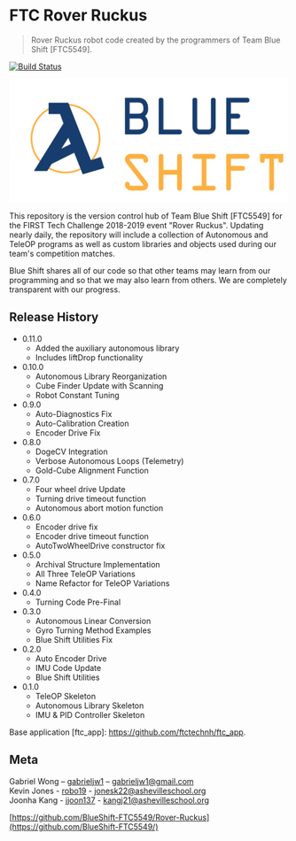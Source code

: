 # FTC Rover Ruckus
> Rover Ruckus robot code created by the programmers of Team Blue Shift [FTC5549].

[![Build Status](https://travis-ci.org/BlueShift-FTC5549/Rover-Ruckus.svg?branch=master)](https://travis-ci.org/BlueShift-FTC5549/Rover-Ruckus)

![](BlueShiftLogo.png)

This repository is the version control hub of Team Blue Shift [FTC5549] for the FIRST Tech Challenge 2018-2019 event "Rover Ruckus". Updating nearly daily, the repository will include a collection of Autonomous and TeleOP programs as well as custom libraries and objects used during our team's competition matches.

Blue Shift shares all of our code so that other teams may learn from our programming and so that we may also learn from others. We are completely transparent with our progress.



## Release History

* 0.11.0
    * Added the auxiliary autonomous library
    * Includes liftDrop functionality
* 0.10.0
    * Autonomous Library Reorganization
    * Cube Finder Update with Scanning
    * Robot Constant Tuning
* 0.9.0
    * Auto-Diagnostics Fix
    * Auto-Calibration Creation
    * Encoder Drive Fix
* 0.8.0
    * DogeCV Integration
    * Verbose Autonomous Loops (Telemetry)
    * Gold-Cube Alignment Function
* 0.7.0
    * Four wheel drive Update
    * Turning drive timeout function
    * Autonomous abort motion function
* 0.6.0
    * Encoder drive fix
    * Encoder drive timeout function
    * AutoTwoWheelDrive constructor fix
* 0.5.0
    * Archival Structure Implementation
    * All Three TeleOP Variations
    * Name Refactor for TeleOP Variations
* 0.4.0
    * Turning Code Pre-Final
* 0.3.0
    * Autonomous Linear Conversion
    * Gyro Turning Method Examples
    * Blue Shift Utilities Fix
* 0.2.0
    * Auto Encoder Drive
    * IMU Code Update
    * Blue Shift Utilities
* 0.1.0
    * TeleOP Skeleton
    * Autonomous Library Skeleton
    * IMU & PID Controller Skeleton

Base application [ftc_app]: https://github.com/ftctechnh/ftc_app.

## Meta

Gabriel Wong – [gabrieljw1](https://github.com/gabrieljw1/) – gabrieljw1@gmail.com <br>
Kevin Jones  - [robo19](https://github.com/robo19/) - jonesk22@ashevilleschool.org <br>
Joonha Kang  - [jjoon137](https://github.com/jjoon137/) - kangj21@ashevilleschool.org <br>

[https://github.com/BlueShift-FTC5549/Rover-Ruckus](https://github.com/BlueShift-FTC5549/)
